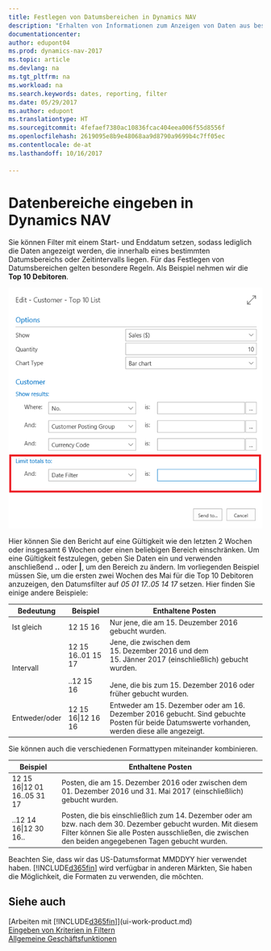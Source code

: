 ```yaml
---
title: Festlegen von Datumsbereichen in Dynamics NAV
description: "Erhalten von Informationen zum Anzeigen von Daten aus bestimmten Zeiträumen mithilfe von Dynamics NAV."
documentationcenter: 
author: edupont04
ms.prod: dynamics-nav-2017
ms.topic: article
ms.devlang: na
ms.tgt_pltfrm: na
ms.workload: na
ms.search.keywords: dates, reporting, filter
ms.date: 05/29/2017
ms.author: edupont
ms.translationtype: HT
ms.sourcegitcommit: 4fefaef7380ac10836fcac404eea006f55d8556f
ms.openlocfilehash: 2619095e8b9e48068aa9d8790a9699b4c7ff05ec
ms.contentlocale: de-at
ms.lasthandoff: 10/16/2017

---
```

# <a name="entering-date-ranges-in-dynamics-nav"></a>Datenbereiche eingeben in Dynamics NAV
Sie können Filter mit einem Start- und Enddatum setzen, sodass lediglich die Daten angezeigt werden, die innerhalb eines bestimmten Datumsbereichs oder Zeitintervalls liegen. Für das Festlegen von Datumsbereichen gelten besondere Regeln. Als Beispiel nehmen wir die **Top 10 Debitoren**.

![Einen Datumsbereich auf der Anforderungsseite der Top 10 Debitorenliste festlegen](./media/ui-enter-date-ranges/customer-top10-list.png)

Hier können Sie den Bericht auf eine Gültigkeit wie den letzten 2 Wochen oder insgesamt 6 Wochen oder einen beliebigen Bereich einschränken. Um eine Gültigkeit festzulegen, geben Sie Daten ein und verwenden anschließend **..** oder **|**, um den Bereich zu ändern. Im vorliegenden Beispiel müssen Sie, um die ersten zwei Wochen des Mai für die Top 10 Debitoren anzuzeigen, den Datumsfilter auf *05 01 17..05 14 17* setzen.
Hier finden Sie einige andere Beispiele:

| Bedeutung | Beispiel | Enthaltene Posten |
|---|---|---|
|Ist gleich| 12 15 16 |Nur jene, die am 15. Deuzember 2016 gebucht wurden.|
|Intervall| 12 15 16..01 15 17<br /><br />..12 15 16|Jene, die zwischen dem 15. Dezember 2016 und dem 15. Jänner 2017 (einschließlich) gebucht wurden.<br /><br />Jene, die bis zum 15. Dezember 2016 oder früher gebucht wurden.|
|Entweder/oder|12 15 16&#124;12 16 16|Entweder am 15. Dezember oder am 16. Dezember 2016 gebucht. Sind gebuchte Posten für beide Datumswerte vorhanden, werden diese alle angezeigt.|

Sie können auch die verschiedenen Formattypen miteinander kombinieren.

| Beispiel | Enthaltene Posten |
|---|---|
|12 15 16&#124;12 01 16..05 31 17 | Posten, die am 15. Dezember 2016 oder zwischen dem 01. Dezember 2016 und 31. Mai 2017 (einschließlich) gebucht wurden. |
|..12 14 16&#124;12 30 16.. | Posten, die bis einschließlich zum 14. Dezember oder am bzw. nach dem 30. Dezember gebucht wurden. Mit diesem Filter können Sie alle Posten ausschließen, die zwischen den beiden angegebenen Tagen gebucht wurden. |

Beachten Sie, dass wir das US-Datumsformat MMDDYY hier verwendet haben. [!INCLUDE[d365fin](includes/d365fin_md.md)] wird verfügbar in anderen Märkten, Sie haben die Möglichkeit, die Formaten zu verwenden, die möchten.

## <a name="see-also"></a>Siehe auch
[Arbeiten mit [!INCLUDE[d365fin](includes/d365fin_long_md.md)]](ui-work-product.md)  
[Eingeben von Kriterien in Filtern](ui-enter-criteria-filters.md)  
[Allgemeine Geschäftsfunktionen](ui-across-business-areas.md)

